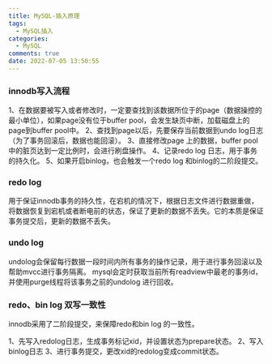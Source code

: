```yaml
---
title: MySQL-插入原理
tags:
  - MySQL插入
categories:
  - MySQL
comments: true
date: 2022-07-05 13:50:55
---
```



### innodb写入流程

1、在数据要被写入或者修改时，一定要查找到该数据所位于的page（数据操控的最小单位），如果page没有位于buffer pool，会发生缺页中断，加载磁盘上的page到buffer pool中。
2、查找到page以后，先要保存当前数据到undo log日志（为了事务回滚后，数据也能回滚）。
3、直接修改page 上的数据，buffer pool中的脏页达到一定比例时，会进行刷盘操作。
4、记录redo log 日志，用于事务的持久化。
5、如果开启binlog，也会触发一个redo log 和binlog的二阶段提交。

### redo log

用于保证innodb事务的持久性，在宕机的情况下，根据日志文件进行数据重做，将数据恢复到宕机或者断电前的状态，保证了更新的数据不丢失。它的本质是保证事务提交后，更新的数据不丢失。

### undo log

undolog会保留每行数据一段时间内所有事务的操作记录，用于进行事务回滚以及帮助mvcc进行事务隔离。
mysql会定时获取当前所有readview中最老的事务id，并使用purge线程将该事务之前的undolog 进行回收。

### redo、bin log 双写一致性

innodb采用了二阶段提交，来保障redo和bin log 的一致性。

1、先写入redolog日志，生成事务标记xid，并设置状态为prepare状态。
2、写入binlog日志
3、进行事务提交，更改xid的redolog变成commit状态。